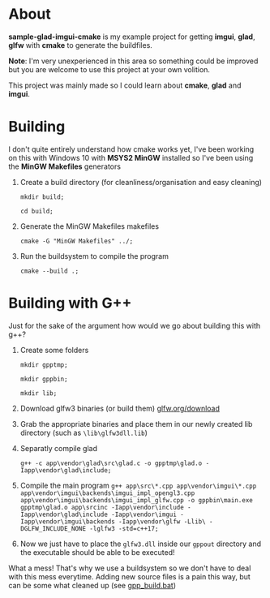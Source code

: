 # About
**sample-glad-imgui-cmake** is my example project for getting **imgui**, **glad**, **glfw** with **cmake** to generate the buildfiles.

**Note**: I'm very unexperienced in this area so something could be improved but you are welcome to use this project at your own volition.

This project was mainly made so I could learn about **cmake**, **glad** and **imgui**.


# Building

I don't quite entirely understand how cmake works yet, I've been working on this with Windows 10 with **MSYS2 MinGW** installed so I've been using the **MinGW Makefiles** generators

1. Create a build directory (for cleanliness/organisation and easy cleaning)

    ```mkdir build;```

    ```cd build;```

2. Generate the MinGW Makefiles makefiles

    ```cmake -G "MinGW Makefiles" ../;```

3. Run the buildsystem to compile the program

    ```cmake --build .;```

# Building with G++

Just for the sake of the argument how would we go about building this with g++?

1. Create some folders

	`mkdir gpptmp;`

	`mkdir gppbin;`

	`mkdir lib;`

2. Download glfw3 binaries (or build them)
[glfw.org/download](https://www.glfw.org/download)

3. Grab the appropriate binaries and place them in our newly created lib directory (such as `\lib\glfw3dll.lib`)

4. Separatly compile glad

	`g++ -c app\vendor\glad\src\glad.c -o gpptmp\glad.o -Iapp\vendor\glad\include;`

5. Compile the main program
	`g++ app\src\*.cpp app\vendor\imgui\*.cpp app\vendor\imgui\backends\imgui_impl_opengl3.cpp app\vendor\imgui\backends\imgui_impl_glfw.cpp -o gppbin\main.exe gpptmp\glad.o app\srcinc -Iapp\vendor\include -Iapp\vendor\glad\include -Iapp\vendor\imgui -Iapp\vendor\imgui\backends -Iapp\vendor\glfw -Llib\ -DGLFW_INCLUDE_NONE -lglfw3 -std=c++17;`
6. Now we just have to place the `glfw3.dll` inside our `gppout` directory and the executable should be able to be executed!

What a mess! That's why we use a buildsystem so we don't have to deal with this mess everytime.
Adding new source files is a pain this way, but can be some what cleaned up (see [gpp_build.bat](/gpp_build.bat))

